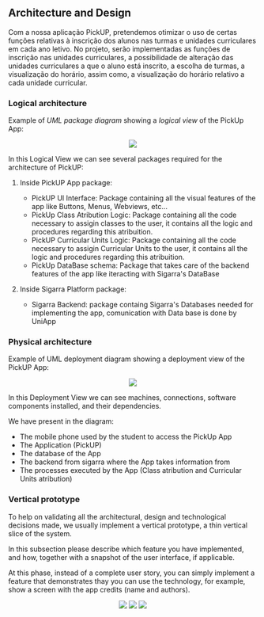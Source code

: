 ## Architecture and Design

Com a nossa aplicação PickUP, pretendemos otimizar o uso de certas funções relativas à inscrição dos alunos nas turmas e unidades curriculares em cada ano letivo.
No projeto, serão implementadas as funções de inscrição nas unidades curriculares, a possibilidade de alteração das unidades curriculares a que o aluno está inscrito, a escolha de turmas, a visualização do horário, assim como, a visualização do horário relativo a cada unidade curricular.

### Logical architecture

Example of _UML package diagram_ showing a _logical view_ of the PickUp App:

 <p align="center" justify="center">
  <img src="/images/Logical_View.png"/>
</p>


In this Logical View we can see several packages required for the architecture of PickUP:

1. Inside PickUP App package:

    - PickUP UI Interface: Package containing all the visual features of the app like Buttons, Menus, Webviews, etc...
    - PickUp Class Atribution Logic: Package containing all the code necessary to assigin classes to the user, it 	contains all the logic and procedures regarding this atribuition.
    - PickUP Curricular Units Logic: Package containing all the code necessary to assigin Curricular Units to the 	user, it contains all the logic and procedures regarding this atribuition.
    - PickUp DataBase schema: Package that takes care of the backend features of the app like 
iteracting with Sigarra's DataBase

2. Inside Sigarra Platform package:
    
    - Sigarra Backend: package containg Sigarra's Databases needed for implementing the app, comunication with Data base is done by UniApp


### Physical architecture

Example of UML deployment diagram showing a deployment view of the PickUP App:

 <p align="center" justify="center">
  <img src="/images/physical architecture.png"/>
</p>

In this Deployment View we can see machines, connections, software components installed, and their dependencies.

We have present in the diagram:

 - The mobile phone used by the student to access the PickUp App
 - The Application (PickUP)
 - The database of the App
 - The backend from sigarra where the App takes information from
 - The processes executed by the App (Class atribution and Curricular Units atribution)


### Vertical prototype
To help on validating all the architectural, design and technological decisions made, we usually implement a vertical prototype, a thin vertical slice of the system.

In this subsection please describe which feature you have implemented, and how, together with a snapshot of the user interface, if applicable.

At this phase, instead of a complete user story, you can simply implement a feature that demonstrates thay you can use the technology, for example, show a screen with the app credits (name and authors).

 <p align="center" justify="center">
  <img src="/images/Vertical_prototype_Text.png"/>
  <img src="/images/Vertical_prototype_button.png"/>
  <img src="/images/Vertical_prototype_webview.png"/>
</p>

